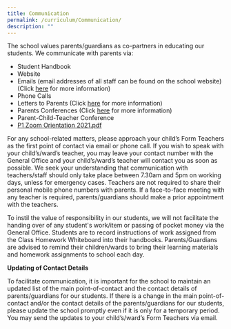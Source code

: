 ```yaml
---
title: Communication
permalink: /curriculum/Communication/
description: ""
---
```

The school values parents/guardians as co-partners in educating our students. We communicate with parents via:

* Student Handbook
* Website
* Emails (email addresses of all staff can be found on the school website) (Click [here](/about-rss/our-people) for more information)
* Phone Calls
* Letters to Parents  (Click [here](/letters-to-parents) for more information)
* Parents Conferences (Click [here](/parents-conferences) for more information)
* Parent-Child-Teacher Conference
* [P1 Zoom Orientation 2021.pdf](/files/P1%20Zoom%20Orientation%202021%201.pdf)

For any school-related matters, please approach your child’s Form Teachers as the first point of contact via email or phone call. If you wish to speak with your child’s/ward’s teacher, you may leave your contact number with the General Office and your child’s/ward’s teacher will contact you as soon as possible. We seek your understanding that communication with teachers/staff should only take place between 7.30am and 5pm on working days, unless for emergency cases. Teachers are not required to share their personal mobile phone numbers with parents. If a face-to-face meeting with any teacher is required, parents/guardians should make a prior appointment with the teachers.

To instil the value of responsibility in our students, we will not facilitate the handing over of any student's work/item or passing of pocket money via the General Office. Students are to record instructions of work assigned from the Class Homework Whiteboard into their handbooks. Parents/Guardians are advised to remind their children/wards to bring their learning materials and homework assignments to school each day.


**Updating of Contact Details**

To facilitate communication, it is important for the school to maintain an updated list of the main point-of-contact and the contact details of parents/guardians for our students. If there is a change in the main point-of-contact and/or the contact details of the parents/guardians for our students, please update the school promptly even if it is only for a temporary period. You may send the updates to your child’s/ward’s Form Teachers via email.
